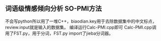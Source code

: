 ## 词语级情感倾向分析 SO-PMI方法
不会写python所以用了一堆C++，biaodian.key用于去除数据集中的中文标点，review.input就是输入的数据集。
编译运行Calc-PMI.cpp即可
Calc-PMI.cpp调用了FST.py，用于分词，FST.py import了jieba分词器。

